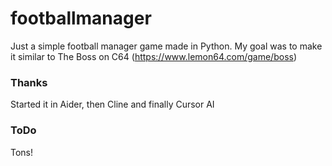 # footballmanager

Just a simple football manager game made in Python.
My goal was to make it similar to The Boss on C64 (https://www.lemon64.com/game/boss)

### Thanks
Started it in Aider, then Cline and finally Cursor AI

### ToDo
Tons!
